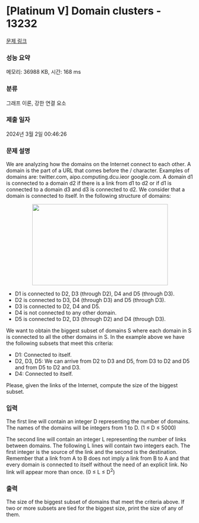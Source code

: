 # [Platinum V] Domain clusters - 13232 

[문제 링크](https://www.acmicpc.net/problem/13232) 

### 성능 요약

메모리: 36988 KB, 시간: 168 ms

### 분류

그래프 이론, 강한 연결 요소

### 제출 일자

2024년 3월 2일 00:46:26

### 문제 설명

<p>We are analyzing how the domains on the Internet connect to each other. A domain is the part of a URL that comes before the / character. Examples of domains are: twitter.com, aipo.computing.dcu.ieor google.com. A domain d1 is connected to a domain d2 if there is a link from d1 to d2 or if d1 is connected to a domain d3 and d3 is connected to d2. We consider that a domain is connected to itself. In the following structure of domains:</p>

<p style="text-align: center;"><img alt="" src="https://onlinejudgeimages.s3-ap-northeast-1.amazonaws.com/problem/13232/1.png" style="height:218px; width:365px"></p>

<ul>
	<li>D1 is connected to D2, D3 (through D2), D4 and D5 (through D3).</li>
	<li>D2 is connected to D3, D4 (through D3) and D5 (through D3).</li>
	<li>D3 is connected to D2, D4 and D5.</li>
	<li>D4 is not connected to any other domain.</li>
	<li>D5 is connected to D2, D3 (through D2) and D4 (through D3).</li>
</ul>

<p>We want to obtain the biggest subset of domains S where each domain in S is connected to all the other domains in S. In the example above we have the following subsets that meet this criteria:</p>

<ul>
	<li>D1: Connected to itself.</li>
	<li>D2, D3, D5: We can arrive from D2 to D3 and D5, from D3 to D2 and D5 and from D5 to D2 and D3.</li>
	<li>D4: Connected to itself.</li>
</ul>

<p>Please, given the links of the Internet, compute the size of the biggest subset.</p>

### 입력 

 <p>The first line will contain an integer D representing the number of domains. The names of the domains will be integers from 1 to D. (1 ≤ D ≤ 5000)</p>

<p>The second line will contain an integer L representing the number of links between domains. The following L lines will contain two integers each. The first integer is the source of the link and the second is the destination. Remember that a link from A to B does not imply a link from B to A and that every domain is connected to itself without the need of an explicit link. No link will appear more than once. (0 ≤ L ≤ D<sup>2</sup>)</p>

### 출력 

 <p>The size of the biggest subset of domains that meet the criteria above. If two or more subsets are tied for the biggest size, print the size of any of them.</p>

